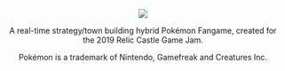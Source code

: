 <div align="center"><img src="https://github.com/sukoshijon/PokemonTown.gmx/raw/master/sprites/images/ui_logo_0.png">

A real-time strategy/town building hybrid Pokémon Fangame, created for the 2019 Relic Castle Game Jam.

Pokémon is a trademark of Nintendo, Gamefreak and Creatures Inc.</div>
